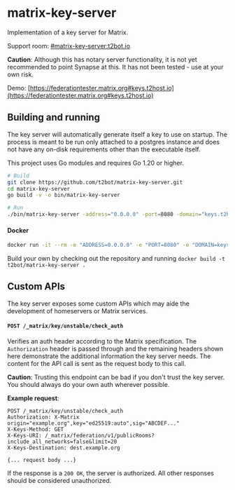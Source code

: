 # matrix-key-server

Implementation of a key server for Matrix.

Support room: [#matrix-key-server:t2bot.io](https://matrix.to/#/#matrix-key-server:t2bot.io)

**Caution**: Although this has notary server functionality, it is not yet recommended to point Synapse at this. It has not been tested - use at your own risk.

Demo: [https://federationtester.matrix.org#keys.t2host.io](https://federationtester.matrix.org#keys.t2host.io)

## Building and running

The key server will automatically generate itself a key to use on startup. The process is meant to be run 
only attached to a postgres instance and does not have any on-disk requirements other than the executable 
itself.

This project uses Go modules and requires Go 1.20 or higher.

```bash
# Build
git clone https://github.com/t2bot/matrix-key-server.git
cd matrix-key-server
go build -v -o bin/matrix-key-server

# Run
./bin/matrix-key-server -address="0.0.0.0" -port=8080 -domain="keys.t2host.io" -postgres="postgres://username:password@localhost/dbname?sslmode=disable"
```

#### Docker

```bash
docker run -it --rm -e "ADDRESS=0.0.0.0" -e "PORT=8080" -e "DOMAIN=keys.t2host.io" -e "POSTGRES=postgres://username:password@localhost/dbname?sslmode=disable" t2bot/matrix-key-server
```

Build your own by checking out the repository and running `docker build -t t2bot/matrix-key-server .`

## Custom APIs

The key server exposes some custom APIs which may aide the development of homeservers or Matrix services.

#### `POST /_matrix/key/unstable/check_auth`

Verifies an auth header according to the Matrix specification. The `Authorization` header is passed through
and the remaining headers shown here demonstrate the additional information the key server needs. The content
for the API call is sent as the request body to this call.

**Caution**: Trusting this endpoint can be bad if you don't trust the key server. You should always do your own
auth wherever possible.

**Example request**:
```
POST /_matrix/key/unstable/check_auth
Authorization: X-Matrix origin="example.org",key="ed25519:auto",sig="ABCDEF..."
X-Keys-Method: GET
X-Keys-URI: /_matrix/federation/v1/publicRooms?include_all_networks=false&limit=20
X-Keys-Destination: dest.example.org

{... request body ...}
```

If the response is a `200 OK`, the server is authorized. All other responses should be considered unauthorized.
